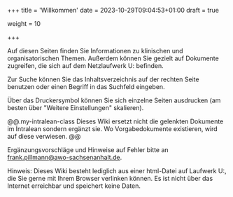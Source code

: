 +++
title = 'Willkommen'
date = 2023-10-29T09:04:53+01:00
draft = true

weight = 10

+++

Auf diesen Seiten finden Sie Informationen zu klinischen und organisatorischen Themen. Außerdem können Sie gezielt auf Dokumente zugreifen, die sich auf dem Netzlaufwerk U: befinden.

Zur Suche können Sie das Inhaltsverzeichnis auf der rechten Seite benutzen oder einen Begriff in das Suchfeld eingeben.

Über das Druckersymbol können Sie sich einzelne Seiten ausdrucken (am besten über "Weitere Einstellungen" skalieren). 

@@.my-intralean-class
Dieses Wiki ersetzt nicht die gelenkten Dokumente im Intralean sondern ergänzt sie. Wo Vorgabedokumente existieren, wird auf diese verwiesen.
@@

Ergänzungsvorschläge und Hinweise auf Fehler bitte an frank.pillmann@awo-sachsenanhalt.de.

Hinweis: Dieses Wiki besteht lediglich aus einer html-Datei auf Laufwerk U:, die Sie gerne mit Ihrem Browser verlinken können. Es ist nicht über das Internet erreichbar und speichert keine Daten.
